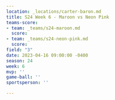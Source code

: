 ```yaml
---
location: _locations/carter-baron.md
title: S24 Week 6 - Maroon vs Neon Pink
teams-score:
- team: _teams/s24-maroon.md
  score: 
- team: _teams/s24-neon-pink.md
  score: 
field: "3"
date: 2023-04-16 09:00:00 -0400
season: 24
week: 6
mvp: ''
game-ball: ''
sportsperson: ''

---
```

